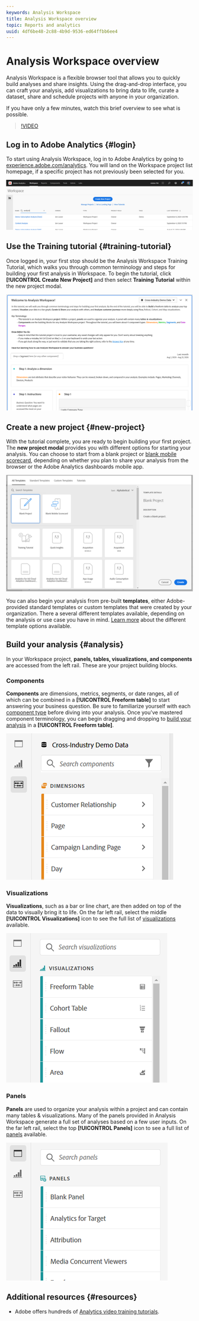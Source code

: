 ```yaml
---
keywords: Analysis Workspace
title: Analysis Workspace overview
topic: Reports and analytics
uuid: 4df6be48-2c88-4b9d-9536-ed64ffbb6ee4
---
```


# Analysis Workspace overview

Analysis Workspace is a flexible browser tool that allows you to quickly build analyses and share insights. Using the drag-and-drop interface, you can craft your analysis, add visualizations to bring data to life, curate a dataset, share and schedule projects with anyone in your organization.

If you have only a few minutes, watch this brief overview to see what is possible.

>[!VIDEO](https://video.tv.adobe.com/v/26266/?quality=12&learn=on)

## Log in to Adobe Analytics {#login}

To start using Analysis Workspace, log in to Adobe Analytics by going to [experience.adobe.com/analytics](http://experience.adobe.com/analytics). You will land on the Workspace project list homepage, if a specific project has not previously been selected for you.

![](assets/login-analytics.png)

## Use the Training tutorial {#training-tutorial}

Once logged in, your first stop should be the Analysis Workspace Training Tutorial, which walks you through common terminology and steps for building your first analysis in Workspace. To begin the tutorial, click **[!UICONTROL Create New Project]** and then select **Training Tutorial** within the new project modal.

![](assets/training-tutorial.png)

## Create a new project {#new-project}

With the tutorial complete, you are ready to begin building your first project. The **new project modal** provides you with different options for starting your analysis. You can choose to start from a blank project or [blank mobile scorecard](https://docs.adobe.com/content/help/en/analytics/analyze/mobapp/curator.html), depending on whether you plan to share your analysis from the browser or the Adobe Analytics dashboards mobile app.

![](assets/create-new-project.png)

You can also begin your analysis from pre-built **templates**, either Adobe-provided standard templates or custom templates that were created by your organization. There a several different templates available, depending on the analysis or use case you have in mind. [Learn more](/help/analysis-workspace/build-workspace-project/starter-projects.md) about the different template options available.

## Build your analysis {#analysis}

In your Workspace project, **panels, tables, visualizations, and components** are accessed from the left rail. These are your project building blocks.

### Components

**Components** are dimensions, metrics, segments, or date ranges, all of which can be combined in a **[!UICONTROL Freeform table]** to start answering your business question. Be sure to familiarize yourself with each [component type](/) before diving into your analysis. Once you've mastered component terminology, you can begin dragging and dropping to [build your analysis](/help/analysis-workspace/build-workspace-project/freeform-overview.md) in a **[!UICONTROL Freeform table]**.

![](assets/build-components.png)

### Visualizations

**Visualizations**, such as a bar or line chart, are then added on top of the data to visually bring it to life. On the far left rail, select the middle **[!UICONTROL Visualizations]** icon to see the full list of [visualizations](/help/analysis-workspace/visualizations/freeform-analysis-visualizations.md) available.

![](assets/build-visualizations.png)

### Panels

**Panels** are used to organize your analysis within a project and can contain many tables & visualizations. Many of the panels provided in Analysis Workspace generate a full set of analyses based on a few user inputs. On the far left rail, select the top **[!UICONTROL Panels]** icon to see a full list of [panels](/help/analysis-workspace/c-panels/panels.md) available.

![](assets/build-panels.png)

## Additional resources {#resources}

* Adobe offers hundreds of [Analytics video training tutorials](https://docs.adobe.com/content/help/en/analytics-learn/tutorials/overview.html).

